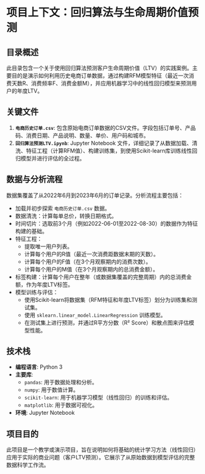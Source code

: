 # 项目上下文：回归算法与生命周期价值预测

## 目录概述

此目录包含一个关于使用回归算法预测客户生命周期价值（LTV）的实践案例。主要目的是演示如何利用历史电商订单数据，通过构建RFM模型特征（最近一次消费天数R、消费频率F、消费金额M），并应用机器学习中的线性回归模型来预测用户的年度LTV。

## 关键文件

1.  **`电商历史订单.csv`**: 包含原始电商订单数据的CSV文件。字段包括订单号、产品码、消费日期、产品说明、数量、单价、用户码和城市。
2.  **`回归算法预测LTV.ipynb`**: Jupyter Notebook 文件，详细记录了从数据加载、清洗、特征工程（计算RFM值）、构建训练集，到使用Scikit-learn库训练线性回归模型并进行评估的全过程。

## 数据与分析流程

数据集覆盖了从2022年6月到2023年6月的订单记录。分析流程主要包括：

*   加载并初步探索 `电商历史订单.csv` 数据。
*   数据清洗：计算每单总价，转换日期格式。
*   时间切片：选取前3个月（例如2022-06-01至2022-08-30）的数据作为特征构建的基础。
*   特征工程：
    *   提取唯一用户列表。
    *   计算每个用户的R值（最近一次消费距数据末期的天数）。
    *   计算每个用户的F值（在3个月观察期内的消费次数）。
    *   计算每个用户的M值（在3个月观察期内的总消费金额）。
*   标签构建：计算每个用户在整年（或数据集覆盖的完整周期）内的总消费金额，作为年度LTV标签。
*   模型训练与评估：
    *   使用Scikit-learn将数据集（RFM特征和年度LTV标签）划分为训练集和测试集。
    *   使用 `sklearn.linear_model.LinearRegression` 训练模型。
    *   在测试集上进行预测，并通过R平方分数（R² Score）和散点图来评估模型性能。

## 技术栈

*   **编程语言**: Python 3
*   **主要库**:
    *   `pandas`: 用于数据处理和分析。
    *   `numpy`: 用于数值计算。
    *   `scikit-learn`: 用于机器学习模型（线性回归）的训练和评估。
    *   `matplotlib`: 用于数据可视化。
*   **环境**: Jupyter Notebook

## 项目目的

此项目是一个教学或演示项目，旨在说明如何将基础的统计学习方法（线性回归）应用于实际的商业问题（客户LTV预测）。它展示了从原始数据到模型评估的完整数据科学工作流。

